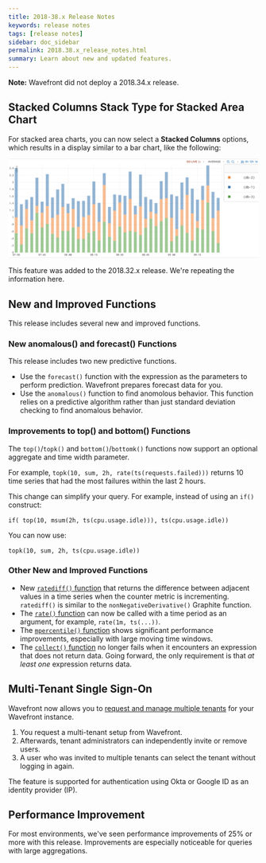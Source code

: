 ```yaml
---
title: 2018-38.x Release Notes
keywords: release notes
tags: [release notes]
sidebar: doc_sidebar
permalink: 2018.38.x_release_notes.html
summary: Learn about new and updated features.
---
```

**Note:** Wavefront did not deploy a 2018.34.x release.

## Stacked Columns Stack Type for Stacked Area Chart

For stacked area charts, you can now select a **Stacked Columns** options, which results in a display similar to a bar chart, like the following:

![stacked column](images/stacked_columns.png)

This feature was added to the 2018.32.x release. We're repeating the information here.

## New and Improved Functions
This release includes several new and improved functions.

### New anomalous() and forecast() Functions

This release includes two new predictive functions.
* Use the `forecast()` function with the expression as the parameters to perform prediction. Wavefront prepares forecast data for you.
* Use the `anomalous()` function to find anomolous behavior. This function relies on a predictive algorithm rather than just standard deviation checking to find anomalous behavior.

### Improvements to top() and bottom() Functions

The `top()`/`topk()` and `bottom()`/`bottomk()` functions now support an optional aggregate and time width parameter.

For example, `topk(10, sum, 2h, rate(ts(requests.failed)))` returns 10 time series that had the most failures within the last 2 hours.

This change can simplify your query. For example, instead of using an `if()` construct:
```
if( top(10, msum(2h, ts(cpu.usage.idle))), ts(cpu.usage.idle))
```
You can now use:
```
topk(10, sum, 2h, ts(cpu.usage.idle))
```

### Other New and Improved Functions

* New [`ratediff()` function](ts_ratediff.html) that returns the difference between adjacent values in a time series when the counter metric is incrementing. `ratediff()` is similar to the `nonNegativeDerivative()` Graphite function.
* The  [`rate()` function](ts_rate.html) can now be called with a time period as an argument, for example, `rate(1m, ts(...))`.
* The [`mpercentile()` function](ts_mpercentile.html) shows significant performance improvements, especially with large moving time windows.
* The [`collect()` function](ts_collect.html) no longer fails when it encounters an expression that does not return data. Going forward, the only requirement is that *at least one* expression returns data.

## Multi-Tenant Single Sign-On

Wavefront now allows you to [request and manage multiple tenants](authentication.html) for your Wavefront instance.
1. You request a multi-tenant setup from Wavefront.
2. Afterwards, tenant administrators can independently invite or remove users.
3. A user who was invited to multiple tenants can select the tenant without logging in again.

The feature is supported for authentication using Okta or Google ID as an identity provider (IP).

## Performance Improvement

For most environments, we've seen performance improvements of 25% or more with this release. Improvements are especially noticeable for queries with large aggregations.
